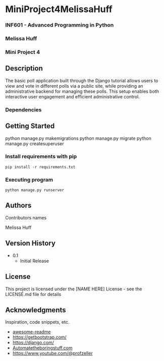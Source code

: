 # MiniProject4MelissaHuff
### INF601 - Advanced Programming in Python
### Melissa Huff
### Mini Project 4


## Description
The basic poll application built through the Django tutorial allows users to view and vote in different polls via a 
public site, while providing an administrative backend for managing these polls. 
This setup enables both interactive user engagement and efficient administrative control.

### Dependencies


## Getting Started

python manage.py makemigrations 
python manage.py migrate 
python manage.py createsuperuser


### Install requirements with pip

```
pip install -r requirements.txt
```


### Executing program

```
python manage.py runserver
```

## Authors

Contributors names

Melissa Huff


## Version History

* 0.1
    * Initial Release

## License

This project is licensed under the [NAME HERE] License - see the LICENSE.md file for details

## Acknowledgments

Inspiration, code snippets, etc.
* [awesome-readme](https://github.com/matiassingers/awesome-readme)
* https://getbootstrap.com/
* https://django.com/
* [Automatetheboringstuff.com](https://automatetheboringstuff.com/2e/chapter9/)
* https://www.youtube.com/@profzeller


